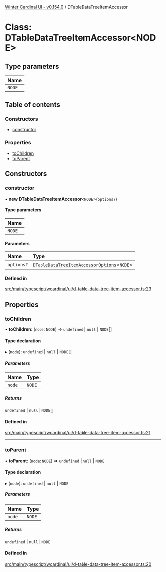[Winter Cardinal UI - v0.154.0](../index.md) / DTableDataTreeItemAccessor

# Class: DTableDataTreeItemAccessor<NODE\>

## Type parameters

| Name |
| :------ |
| `NODE` |

## Table of contents

### Constructors

- [constructor](DTableDataTreeItemAccessor.md#constructor)

### Properties

- [toChildren](DTableDataTreeItemAccessor.md#tochildren)
- [toParent](DTableDataTreeItemAccessor.md#toparent)

## Constructors

### constructor

• **new DTableDataTreeItemAccessor**<`NODE`\>(`options?`)

#### Type parameters

| Name |
| :------ |
| `NODE` |

#### Parameters

| Name | Type |
| :------ | :------ |
| `options?` | [`DTableDataTreeItemAccessorOptions`](../interfaces/DTableDataTreeItemAccessorOptions.md)<`NODE`\> |

#### Defined in

[src/main/typescript/wcardinal/ui/d-table-data-tree-item-accessor.ts:23](https://github.com/winter-cardinal/winter-cardinal-ui/blob/v0.154.0/src/main/typescript/wcardinal/ui/d-table-data-tree-item-accessor.ts#L23)

## Properties

### toChildren

• **toChildren**: (`node`: `NODE`) => `undefined` \| ``null`` \| `NODE`[]

#### Type declaration

▸ (`node`): `undefined` \| ``null`` \| `NODE`[]

##### Parameters

| Name | Type |
| :------ | :------ |
| `node` | `NODE` |

##### Returns

`undefined` \| ``null`` \| `NODE`[]

#### Defined in

[src/main/typescript/wcardinal/ui/d-table-data-tree-item-accessor.ts:21](https://github.com/winter-cardinal/winter-cardinal-ui/blob/v0.154.0/src/main/typescript/wcardinal/ui/d-table-data-tree-item-accessor.ts#L21)

___

### toParent

• **toParent**: (`node`: `NODE`) => `undefined` \| ``null`` \| `NODE`

#### Type declaration

▸ (`node`): `undefined` \| ``null`` \| `NODE`

##### Parameters

| Name | Type |
| :------ | :------ |
| `node` | `NODE` |

##### Returns

`undefined` \| ``null`` \| `NODE`

#### Defined in

[src/main/typescript/wcardinal/ui/d-table-data-tree-item-accessor.ts:20](https://github.com/winter-cardinal/winter-cardinal-ui/blob/v0.154.0/src/main/typescript/wcardinal/ui/d-table-data-tree-item-accessor.ts#L20)
